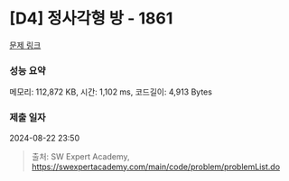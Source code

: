 # [D4] 정사각형 방 - 1861 

[문제 링크](https://swexpertacademy.com/main/code/problem/problemDetail.do?contestProbId=AV5LtJYKDzsDFAXc) 

### 성능 요약

메모리: 112,872 KB, 시간: 1,102 ms, 코드길이: 4,913 Bytes

### 제출 일자

2024-08-22 23:50



> 출처: SW Expert Academy, https://swexpertacademy.com/main/code/problem/problemList.do